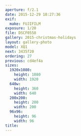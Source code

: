 ```yaml
---
aperture: f/2.1
date: 2015-12-29 18:27:36
exif:
  make: FUJIFILM
exposure: 1/20
file: DSCF0558
gallery: 2015-christmas-holidays
layout: gallery-photo
model: XQ1
next: 3435f20
ordering: 27
previous: cd4ef4a
sizes:
  1920x1080:
    height: 1080
    width: 1920
  640w:
    height: 360
    width: 640
  200x200:
    height: 200
    width: 200
  96x96:
    height: 96
    width: 96
title: 
---
```

